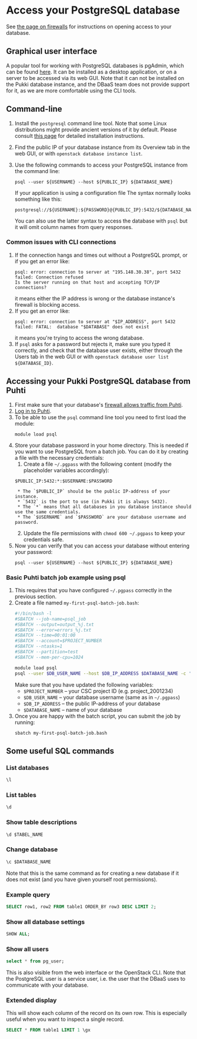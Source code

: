# Access your PostgreSQL database

See [the page on firewalls](firewalls.md) for instructions on opening access to your database.

## Graphical user interface

A popular tool for working with PostgreSQL databases is pgAdmin, which can be found [here](https://www.pgadmin.org/). It can be installed as a desktop application, or on a server to be accessed via its web GUI. Note that it can not be installed on the Pukki database instance, and the DBaaS team does not provide support for it, as we are more comfortable using the CLI tools.

## Command-line

1. Install the `postgresql` command line tool. Note that some Linux distributions might provide ancient versions of it by default. Please consult [this page](https://www.postgresql.org/download/) for detailed installation instructions.
2. Find the public IP of your database instance from its Overview tab in the web GUI, or with `openstack database instance list`.
3. Use the following commands to access your PostgreSQL instance from the command line:
   ```
   psql --user ${USERNAME} --host ${PUBLIC_IP} ${DATABASE_NAME}
   ```

   If your application is using a configuration file The syntax normally looks something like this:

   ```
   postgresql://${USERNAME}:${PASSWORD}@{PUBLIC_IP}:5432/${DATABASE_NAME}
   ```

   You can also use the latter syntax to access the database with `psql` but it will omit column names from query responses.

### Common issues with CLI connections

1. If the connection hangs and times out without a PostgreSQL prompt, or if you get an error like:
   ```
   psql: error: connection to server at "195.148.30.38", port 5432 failed: Connection refused
   Is the server running on that host and accepting TCP/IP connections?
   ```
   it means either the IP address is wrong or the database instance's firewall is blocking access.
2. If you get an error like:
   ```
   psql: error: connection to server at "$IP_ADDRESS", port 5432 failed: FATAL:  database "$DATABASE" does not exist
   ```
   it means you're trying to access the wrong database.
3. If `psql` asks for a password but rejects it, make sure you typed it correctly, and check that the database user exists, either through the Users tab in the web GUI or with `openstack database user list ${DATABASE_ID}`.

## Accessing your Pukki PostgreSQL database from Puhti

1. First make sure that your database's [firewall allows traffic from Puhti](firewalls.md#puhti).
2. [Log in to Puhti](../../computing/connecting/index.md).
3. To be able to use the `psql` command line tool you need to first load the module:
   ```
   module load psql
   ```
4. Store your database password in your home directory. This is needed if you want to use
   PostgreSQL from a batch job. You can do it by creating a file with the necessary credentials:
    1. Create a file `~/.pgpass` with the following content (modify the placeholder variables accordingly):
    ```
    $PUBLIC_IP:5432:*:$USERNAME:$PASSWORD
    ```
        * The `$PUBLIC_IP` should be the public IP-address of your instance.
        * `5432` is the port to use (in Pukki it is always 5432).
        * The `*` means that all databases in you database instance should use the same credentials.
        * The `$USERNAME` and `$PASSWORD` are your database username and password.
    2. Update the file permissions with `chmod 600 ~/.pgpass` to keep your credentials safe.
5. Now you can verify that you can access your database without entering your password:
   ```
   psql --user ${USERNAME} --host ${PUBLIC_IP} ${DATABASE_NAME}
   ```

### Basic Puhti batch job example using psql

1. This requires that you have configured `~/.pgpass` correctly in the previous section.
2. Create a file named `my-first-psql-batch-job.bash`:
   ```bash title="my-first-psql-batch-job.bash"
   #!/bin/bash -l
   #SBATCH --job-name=psql_job
   #SBATCH --output=output_%j.txt
   #SBATCH --error=errors_%j.txt
   #SBATCH --time=00:01:00
   #SBATCH --account=$PROJECT_NUMBER
   #SBATCH --ntasks=1
   #SBATCH --partition=test
   #SBATCH --mem-per-cpu=1024

   module load psql
   psql --user $DB_USER_NAME --host $DB_IP_ADDRESS $DATABASE_NAME -c 'SELECT 1' >> psql-results.txt
   ```
   Make sure that you have updated the following variables:
      * `$PROJECT_NUMBER` – your CSC project ID (e.g. project_2001234)
      * `$DB_USER_NAME` – your database username (same as in `~/.pgpass`)
      * `$DB_IP_ADDRESS` – the public IP-address of your database
      * `$DATABASE_NAME` – name of your database
3. Once you are happy with the batch script, you can submit the job by running:
   ```
   sbatch my-first-psql-batch-job.bash
   ```

## Some useful SQL commands

### List databases

```sql
\l
```

### List tables

```sql
\d
```

### Show table descriptions

```sql
\d $TABEL_NAME
```

### Change database

```sql
\c $DATABASE_NAME
```

Note that this is the same command as for creating a new database if it does not exist (and you have given yourself root permissions).

### Example query

```sql
SELECT row1, row2 FROM table1 ORDER_BY row3 DESC LIMIT 2;
```

### Show all database settings

```sql
SHOW ALL;
```

### Show all users

```sql
select * from pg_user;
```

This is also visible from the web interface or the OpenStack CLI. Note that the PostgreSQL user is a service user, i.e. the user that the DBaaS uses to communicate with your database.

### Extended display

This will show each column of the record on its own row. This is especially useful when you want to inspect a single record.

```sql
SELECT * FROM table1 LIMIT 1 \gx
```
